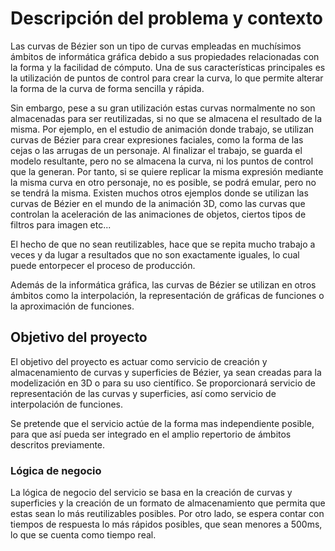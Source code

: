# Descripción del problema y contexto

Las curvas de Bézier son un tipo de curvas empleadas en muchísimos ámbitos de informática gráfica debido a sus propiedades relacionadas con la forma y la facilidad de cómputo. Una de sus características principales es la utilización de puntos de control para crear la curva, lo que permite alterar la forma de la curva de forma sencilla y rápida.

Sin embargo, pese a su gran utilización estas curvas normalmente no son almacenadas para ser reutilizadas, si no que se almacena el resultado de la misma. Por ejemplo, en el estudio de animación donde trabajo, se utilizan curvas de Bézier para crear expresiones faciales, como la forma de las cejas o las arrugas de un personaje. Al finalizar el trabajo, se guarda el modelo resultante, pero no se almacena la curva, ni los puntos de control que la generan. Por tanto, si se quiere replicar la misma expresión mediante la misma curva en otro personaje, no es posible, se podrá emular, pero no se tendrá la misma. Existen muchos otros ejemplos donde se utilizan las curvas de Bézier en el mundo de la animación 3D, como las curvas que controlan la aceleración de las animaciones de objetos, ciertos tipos de filtros para imagen etc...

El hecho de que no sean reutilizables, hace que se repita mucho trabajo a veces y da lugar a resultados que no son exactamente iguales, lo cual puede entorpecer el proceso de producción.

Además de la informática gráfica, las curvas de Bézier se utilizan en otros ámbitos como la interpolación, la representación de gráficas de funciones o la aproximación de funciones.

## Objetivo del proyecto

El objetivo del proyecto es actuar como servicio de creación y almacenamiento de curvas y superficies de Bézier, ya sean creadas para la modelización en 3D o para su uso científico. Se proporcionará servicio de representación de las curvas y superficies, así como servicio de interpolación de funciones.

Se pretende que el servicio actúe de la forma mas independiente posible, para que así pueda ser integrado en el amplio repertorio de ámbitos descritos previamente.

### Lógica de negocio

La lógica de negocio del servicio se basa en la creación de curvas y superficies y la creación de un formato de almacenamiento que permita que estas sean lo más reutilizables posibles. Por otro lado, se espera contar con tiempos de respuesta lo más rápidos posibles, que sean menores a 500ms, lo que se cuenta como tiempo real.
